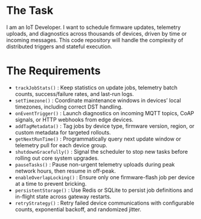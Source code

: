 # The Task

I am an IoT Developer. I want to schedule firmware updates, telemetry uploads, and diagnostics across thousands of devices, driven by time or incoming messages. This code repository will handle the complexity of distributed triggers and stateful execution.

# The Requirements

* `trackJobStats()` : Keep statistics on update jobs, telemetry batch counts, success/failure rates, and last-run logs.  
* `setTimezone()` : Coordinate maintenance windows in devices’ local timezones, including correct DST handling.  
* `onEventTrigger()` : Launch diagnostics on incoming MQTT topics, CoAP signals, or HTTP webhooks from edge devices.  
* `addTagMetadata()` : Tag jobs by device type, firmware version, region, or custom metadata for targeted rollouts.  
* `getNextRunTime()` : Programmatically query next update window or telemetry pull for each device group.  
* `shutdownGracefully()` : Signal the scheduler to stop new tasks before rolling out core system upgrades.  
* `pauseTasks()` : Pause non-urgent telemetry uploads during peak network hours, then resume in off-peak.  
* `enableOverlapLocking()` : Ensure only one firmware-flash job per device at a time to prevent bricking.  
* `persistentStorage()` : Use Redis or SQLite to persist job definitions and in-flight state across gateway restarts.  
* `retryStrategy()` : Retry failed device communications with configurable counts, exponential backoff, and randomized jitter.  
